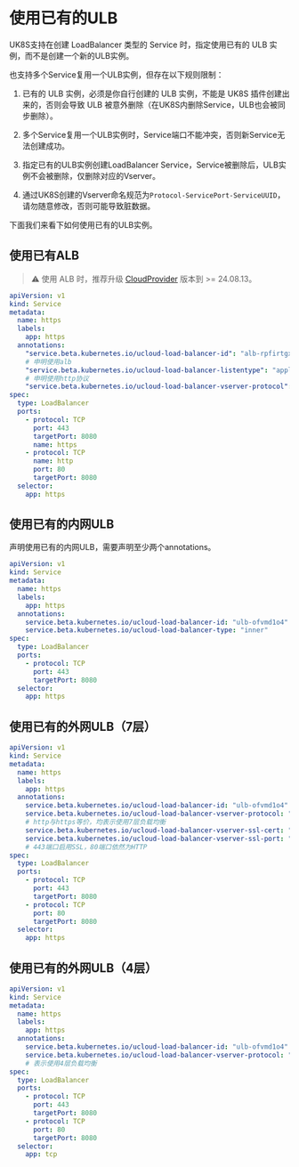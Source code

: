 # 使用已有的ULB

UK8S支持在创建 LoadBalancer 类型的 Service 时，指定使用已有的 ULB 实例，而不是创建一个新的ULB实例。

也支持多个Service复用一个ULB实例，但存在以下规则限制：

1. 已有的 ULB 实例，必须是你自行创建的 ULB 实例，不能是 UK8S 插件创建出来的，否则会导致 ULB 被意外删除（在UK8S内删除Service，ULB也会被同步删除）。

2. 多个Service复用一个ULB实例时，Service端口不能冲突，否则新Service无法创建成功。

3. 指定已有的ULB实例创建LoadBalancer Service，Service被删除后，ULB实例不会被删除，仅删除对应的Vserver。

4. 通过UK8S创建的Vserver命名规范为`Protocol-ServicePort-ServiceUUID`，请勿随意修改，否则可能导致脏数据。

下面我们来看下如何使用已有的ULB实例。

## 使用已有ALB

> ⚠️ 使用 ALB 时，推荐升级 [CloudProvider](/uk8s/service/cp_update) 版本到 >= 24.08.13。

```yaml
apiVersion: v1
kind: Service
metadata:
  name: https
  labels:
    app: https
  annotations:
    "service.beta.kubernetes.io/ucloud-load-balancer-id": "alb-rpfirtgx4l4" # 替换为自己的alb id
    # 申明使用alb
    "service.beta.kubernetes.io/ucloud-load-balancer-listentype": "application"
    # 申明使用http协议
    "service.beta.kubernetes.io/ucloud-load-balancer-vserver-protocol": "http"
spec:
  type: LoadBalancer
  ports:
    - protocol: TCP
      port: 443
      targetPort: 8080
      name: https
    - protocol: TCP
      name: http
      port: 80
      targetPort: 8080
  selector:
    app: https
```

## 使用已有的内网ULB

声明使用已有的内网ULB，需要声明至少两个annotations。

```yaml
apiVersion: v1
kind: Service
metadata:
  name: https
  labels:
    app: https
  annotations:
    service.beta.kubernetes.io/ucloud-load-balancer-id: "ulb-ofvmd1o4" #替换成自己的ULB Id
    service.beta.kubernetes.io/ucloud-load-balancer-type: "inner"
spec:
  type: LoadBalancer
  ports:
    - protocol: TCP
      port: 443
      targetPort: 8080
  selector:
    app: https
```

## 使用已有的外网ULB（7层）

```yaml
apiVersion: v1
kind: Service
metadata:
  name: https
  labels:
    app: https
  annotations:
    service.beta.kubernetes.io/ucloud-load-balancer-id: "ulb-ofvmd1o4"
    service.beta.kubernetes.io/ucloud-load-balancer-vserver-protocol: "https"
    # http与https等价，均表示使用7层负载均衡
    service.beta.kubernetes.io/ucloud-load-balancer-vserver-ssl-cert: "ssl-b103etqy"
    service.beta.kubernetes.io/ucloud-load-balancer-vserver-ssl-port: "443"
    # 443端口启用SSL，80端口依然为HTTP
spec:
  type: LoadBalancer
  ports:
    - protocol: TCP
      port: 443
      targetPort: 8080
    - protocol: TCP
      port: 80
      targetPort: 8080
  selector:
    app: https
```

## 使用已有的外网ULB（4层）

```yaml
apiVersion: v1
kind: Service
metadata:
  name: https
  labels:
    app: https
  annotations:
    service.beta.kubernetes.io/ucloud-load-balancer-id: "ulb-ofvmd1o4"
    service.beta.kubernetes.io/ucloud-load-balancer-vserver-protocol: "tcp"
    # 表示使用4层负载均衡
spec:
  type: LoadBalancer
  ports:
    - protocol: TCP
      port: 443
      targetPort: 8080
    - protocol: TCP
      port: 80
      targetPort: 8080
  selector:
    app: tcp
```
